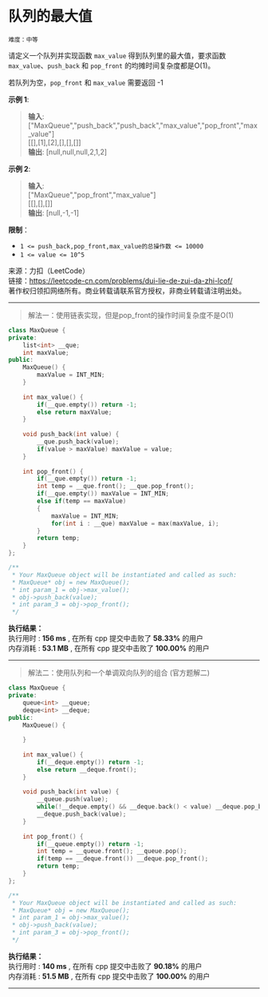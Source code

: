 # 队列的最大值 #  
`难度：中等` 

请定义一个队列并实现函数 `max_value` 得到队列里的最大值，要求函数`max_value`、`push_back` 和 `pop_front` 的均摊时间复杂度都是O(1)。

若队列为空，`pop_front` 和 `max_value` 需要返回 -1

**示例 1**:  
>**输入**:   
>["MaxQueue","push_back","push_back","max_value","pop_front","max_value"]  
>[[],[1],[2],[],[],[]]  
>**输出**: [null,null,null,2,1,2]  

**示例 2**:  
>**输入**:   
>["MaxQueue","pop_front","max_value"]  
>[[],[],[]]  
>**输出**: [null,-1,-1]  

**限制**：  
- `1 <= push_back,pop_front,max_value的总操作数 <= 10000`  
- `1 <= value <= 10^5`  

来源：力扣（LeetCode）  
链接：https://leetcode-cn.com/problems/dui-lie-de-zui-da-zhi-lcof/  
著作权归领扣网络所有。商业转载请联系官方授权，非商业转载请注明出处。  

---  
>解法一：使用链表实现，但是pop_front的操作时间复杂度不是O(1)  

```C++  
class MaxQueue {
private:
    list<int> __que;
    int maxValue;
public:
    MaxQueue() {
        maxValue = INT_MIN;
    }
    
    int max_value() {
        if(__que.empty()) return -1;
        else return maxValue;
    }
    
    void push_back(int value) {
        __que.push_back(value);
        if(value > maxValue) maxValue = value;
    }
    
    int pop_front() {
        if(__que.empty()) return -1;
        int temp = __que.front(); __que.pop_front();
        if(__que.empty()) maxValue = INT_MIN;
        else if(temp == maxValue)
        {
            maxValue = INT_MIN;
            for(int i : __que) maxValue = max(maxValue, i);
        }
        return temp;
    }
};

/**
 * Your MaxQueue object will be instantiated and called as such:
 * MaxQueue* obj = new MaxQueue();
 * int param_1 = obj->max_value();
 * obj->push_back(value);
 * int param_3 = obj->pop_front();
 */
```  

**执行结果：**  
执行用时 : **156 ms** , 在所有 cpp 提交中击败了 **58.33%** 的用户  
内存消耗 : **53.1 MB** , 在所有 cpp 提交中击败了 **100.00%** 的用户  

---  
>解法二：使用队列和一个单调双向队列的组合 (官方题解二)  

```C++  
class MaxQueue {
private:
    queue<int> __queue;
    deque<int> __deque;
public:
    MaxQueue() {
        
    }
    
    int max_value() {
        if(__deque.empty()) return -1;
        else return __deque.front();
    }
    
    void push_back(int value) {
        __queue.push(value);
        while(!__deque.empty() && __deque.back() < value) __deque.pop_back();
        __deque.push_back(value);
    }
    
    int pop_front() {
        if(__queue.empty()) return -1;
        int temp = __queue.front(); __queue.pop();
        if(temp == __deque.front()) __deque.pop_front();
        return temp;
    }
};

/**
 * Your MaxQueue object will be instantiated and called as such:
 * MaxQueue* obj = new MaxQueue();
 * int param_1 = obj->max_value();
 * obj->push_back(value);
 * int param_3 = obj->pop_front();
 */
```  

**执行结果：**  
执行用时 : **140 ms** , 在所有 cpp 提交中击败了 **90.18%** 的用户  
内存消耗 : **51.5 MB** , 在所有 cpp 提交中击败了 **100.00%** 的用户  

---  